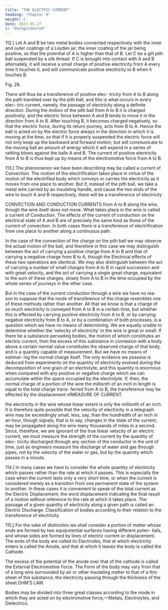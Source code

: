 ```yaml
---
title: "THE ELECTRIC CURRENT"
heading: "Chapter 9"
weight: 2
date: 2023-05-27
c: "darkgoldenrod"
---
```



112.] Let A and B be two metal bodies connected respectively with the inner and outer coatings of a Leyden jar, the inner coating of the jar being positive, so that the potential of A is higher than that of B. Let C be a gilt pith ball suspended by a silk thread. If C is brought into contact with A and B alternately, it will receive a small charge of positive electricity from A every time it touches it, and will communicate positive electricity to B when it touches B.


Fig. 28.


There will thus be a transference of positive elec-
tricity from A to B along the path travelled over by
the pith ball, and this is what occurs in every elec-
tric current, namely, the passage of electricity along
a definite direction. During the motion of the pith ball
from A to B it is charged positively, and the electric
force between A and B tends to move it in the direction from A to B. After touching B, it becomes
charged negatively, so that the electric force, during its return journey, acts
from B to A. Hence the ball is acted on by the electric force always in the
direction in which it is moving at the time, so that if it is properly suspended
the electric force will not only keep up the backward and forward motion,
but will communicate to the moving ball an amount of energy which it will
expend in a series of rattling blows against the balls A and B. The current of
positive electricity from A to B is thus kept up by means of the electromotive
force from A to B.

113.] The phenomenon we have been describing may be called a current
of Convection. The motion of the electrification takes place in virtue of the
motion of the electrified body which conveys or carries the electricity as it
moves from one place to another. But if, instead of the pith ball, we take
a metal wire carried by an insulating handle, and cause the two ends of the
wire to touch A and B respectively, there will be a transference of electricity

CONVECTION AND CONDUCTION CURRENTS
from A to B along the wire, though the wire itself does not move.
What takes place in the wire is called a current of Conduction. The effects
of the current of conduction on the electrical state of A and B are of precisely
the same kind as those of the current of convection. In both cases there is a
transference of electrification from one place to another along a continuous
path.

In the case of the convection of the charge on the pith ball we may observe
the actual motion of the ball, and therefore in this case we may distinguish
between the act of carrying a positive charge from A to B and that of carrying
a negative charge from B to A, though the Electrical effects of these two
operations are identical. We may also distinguish between the act of carrying
a number of small charges from A to B in rapid succession and with great
velocity, and the act of carrying a single great charge, equivalent to the sum
of these charges, slowly from A to B in the time occupied by the whole series
of journeys in the other case.

But in the case of the current conduction through a wire we have no rea-
son to suppose that the mode of transference of the charge resembles one
of these methods rather than another. All that we know is that a charge of
so much electricity is conveyed from A to B in a certain time, but whether
this is effected by carrying positive electricity from A to B, or by carrying
negative electricity from B to A, or by a combination of both processes, is a
question which we have no means of determining. We are equally unable to
determine whether the ‘velocity of electricity’ in the wire is great or small.
If there be a substance pervading bodies, the motion of which constitutes an
electric current, then the excess of this substance in connexion with a body
above a certain normal value constitutes the observed charge of that body,
and is a quantity capable of measurement. But we have no means of estimat-
ing the normal charge itself. The only evidence we possess is deduced from
experiments on the quantity of electricity evolved during the decomposition
of one grain of an electrolyte, and this quantity is enormous when compared
with any positive or negative charge which we can accumulate within the
space occupied by the electrolyte. If, then, the normal charge of a portion of
the wire the millionth of an inch in length is equal to the total charge trans-
ferred from A to B, the transference may be effected by the displacement ofMEASURE OF CURRENT.

the electricity in the wire whose linear extent is only the millionth of an inch.
It is therefore quite possible that the velocity of electricity in a telegraph
wire may be exceedingly small, less, say, than the hundredth of an inch in an
hour, though signals, that is to say, changes in the state of the current, may
be propagated along the wire many thousands of miles in a second.
Since, therefore, we are ignorant of the true linear velocity of an electric
current, we must measure the strength of the current by the quantity of elec-
tricity discharged through any section of the conductor in the unit of time,
just as engineers measure the discharge of water and gas through pipes, not
by the velocity of the water or gas, but by the quantity which passes in a
minute.

114.] In many cases we have to consider the whole quantity of electricity
which passes rather than the rate at which it passes. This is especially the
case when the current lasts only a very short time, or when the current is
considered merely as a transition from one permanent state of the system to
another. In these cases it is convenient to speak of the total current as the
Electric Displacement, the word displacement indicating the final result of a
motion without reference to the rate at which it takes place. The passage of a
given quantity of electricity along a given path is called an Electric Discharge.
Classification of bodies according to their relation to the transference of
electricity.

115.] For the sake of distinction we shall consider a portion of matter
whose ends are formed by two equipotential surfaces having different poten-
tials, and whose sides are formed by lines of electric current or displacement.
The ends of the body are called its Electrodes, that at which electricity
enters is called the Anode, and that at which it leaves the body is called the
Cathode.

The excess of the potential of the anode over that of the cathode is called
the External Electromotive Force.
The Form of the body may vary from that of a long wire surrounded by
air or other insulating matter to that of a thin sheet of the substance, the
electricity passing through the thickness of the sheet.OHM’S LAW.

Bodies may be divided into three great classes according to the mode in
which they are acted on by electromotive force,—Metals, Electrolytes, and
Dielectrics.

